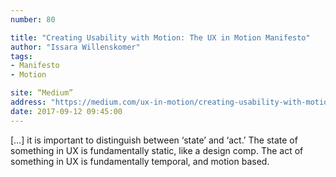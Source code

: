 ```yaml
---
number: 80

title: "Creating Usability with Motion: The UX in Motion Manifesto"
author: "Issara Willenskomer"
tags:
- Manifesto
- Motion

site: “Medium”
address: "https://medium.com/ux-in-motion/creating-usability-with-motion-the-ux-in-motion-manifesto-a87a4584ddc"
date: 2017-09-12 09:45:00
---
```


[…] it is important to distinguish between ‘state’ and ‘act.’ The state of something in UX is fundamentally static, like a design comp. The act of something in UX is fundamentally temporal, and motion based.
